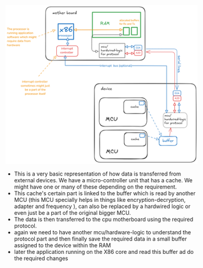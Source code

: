 
![block diagram for basic communication with busses](attachments/Pasted%20image%2020250613202220.png)

- This is  a very basic representation of how data is transferred from external devices. We have a micro-controller unit that has a cache. We might have one or many of these depending on the requirement.
- This cache's certain part is linked to the buffer which is read by another MCU (this MCU specially helps in things like encryption-decryption, adapter and frequency ),  can also be replaced by a hardwired logic or even just be a part of the original bigger MCU.
- The data is then transferred to the cpu motherboard using the required protocol.
- again we need to have another mcu/hardware-logic to understand the protocol part and then finally save the required data in a small buffer assigned to the device within the RAM
- later the application running on the X86 core and read this buffer ad do the required changes